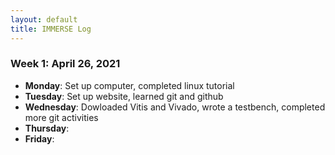 ```yaml
---
layout: default
title: IMMERSE Log
---
```


### Week 1: April 26, 2021

* **Monday**: Set up computer, completed linux tutorial
* **Tuesday**: Set up website, learned git and github
* **Wednesday**: Dowloaded Vitis and Vivado, wrote a testbench, completed more git activities
* **Thursday**: 
* **Friday**:
  
